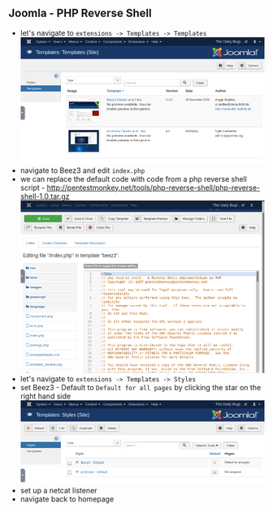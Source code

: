 ## Joomla - PHP Reverse Shell

* let's navigate to `extensions -> Templates -> Templates`
![19b07b281d8c868127ccc78446f0a7ad.png](../../../_resources/19b07b281d8c868127ccc78446f0a7ad.png)
* navigate to Beez3 and edit `index.php`
* we can replace the default code with code from a php reverse shell script - http://pentestmonkey.net/tools/php-reverse-shell/php-reverse-shell-1.0.tar.gz
![e8113d7259fdf4bde42b35ff503952cc.png](../../../_resources/e8113d7259fdf4bde42b35ff503952cc.png)
* let's navigate to `extensions -> Templates -> Styles`
* set Beez3 - Default to `Default for all pages` by clicking the star on the right hand side
![7d2c5d4c9744a16d79d80f6ca29687bb.png](../../../_resources/7d2c5d4c9744a16d79d80f6ca29687bb.png)
* set up a netcat listener
* navigate back to homepage
